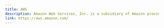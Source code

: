 ```yaml
---
title: AWS
description: Amazon Web Services, Inc. is a subsidiary of Amazon providing on-demand cloud computing platforms and APIs to individuals, companies, and governments, on a metered pay-as-you-go basis.
link: https://aws.amazon.com/
---
```

